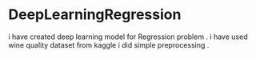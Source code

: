 # DeepLearningRegression
i have created deep learning model for Regression problem . i have used wine quality dataset from kaggle 
i did simple preprocessing .
